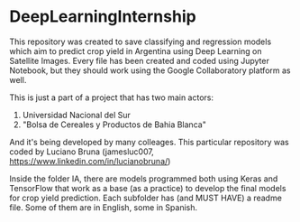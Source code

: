 # DeepLearningInternship
This repository was created to save classifying and regression models which aim to predict crop yield in Argentina using Deep Learning on Satellite Images. Every file has been created and coded using Jupyter Notebook, but they should work using the Google Collaboratory platform as well.

This is just a part of a project that has two main actors: 

1. Universidad Nacional del Sur
2. "Bolsa de Cereales y Productos de Bahia Blanca"

And it's being developed by many colleages. This particular repository was coded by Luciano Bruna (jamesluc007, https://www.linkedin.com/in/lucianobruna/)

Inside the folder IA, there are models programmed both using Keras and TensorFlow that work as a base (as a practice) to develop the final models for crop yield prediction. Each subfolder has (and MUST HAVE) a readme file. Some of them are in English, some in Spanish. 
